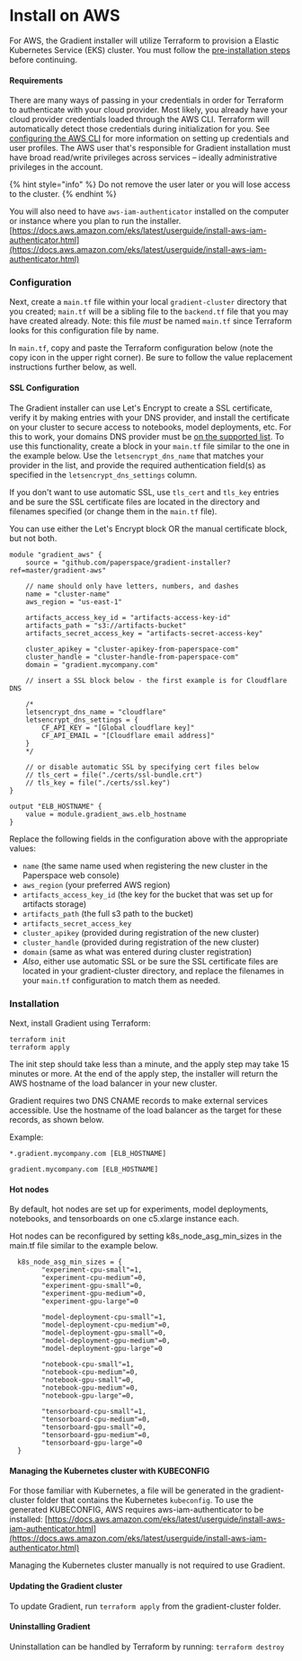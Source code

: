 # Install on AWS

For AWS, the Gradient installer will utilize Terraform to provision a Elastic Kubernetes Service \(EKS\) cluster. You must follow the [pre-installation steps](../pre-installation-steps.md) before continuing.

#### Requirements

There are many ways of passing in your credentials in order for Terraform to authenticate with your cloud provider. Most likely, you already have your cloud provider credentials loaded through the AWS CLI. Terraform will automatically detect those credentials during initialization for you. See [configuring the AWS CLI](https://docs.aws.amazon.com/cli/latest/userguide/cli-chap-configure.html) for more information on setting up credentials and user profiles. The AWS user that's responsible for Gradient installation must have broad read/write privileges across services – ideally administrative privileges in the account.

{% hint style="info" %}
Do not remove the user later or you will lose access to the cluster.
{% endhint %}

You will also need to have `aws-iam-authenticator` installed on the computer or instance where you plan to run the installer. [https://docs.aws.amazon.com/eks/latest/userguide/install-aws-iam-authenticator.html](https://docs.aws.amazon.com/eks/latest/userguide/install-aws-iam-authenticator.html)

### Configuration

Next, create a `main.tf` file within your local `gradient-cluster` directory that you created; `main.tf` will be a sibling file to the `backend.tf` file that you may have created already. Note: this file _must_ be named `main.tf` since Terraform looks for this configuration file by name.

In `main.tf`, copy and paste the Terraform configuration below \(note the copy icon in the upper right corner\). Be sure to follow the value replacement instructions further below, as well.

#### SSL Configuration

The Gradient installer can use Let's Encrypt to create a SSL certificate, verify it by making entries with your DNS provider, and install the certificate on your cluster to secure access to notebooks, model deployments, etc. For this to work, your domains DNS provider must be [on the supported list](../lets-encrypt-dns-providers.md). To use this functionality, create a block in your `main.tf` file similar to the one in the example below. Use the `letsencrypt_dns_name` that matches your provider in the list, and provide the required authentication field\(s\) as specified in the `letsencrypt_dns_settings` column.

If you don't want to use automatic SSL, use `tls_cert` and `tls_key` entries and be sure the SSL certificate files are located in the directory and filenames specified \(or change them in the `main.tf` file\).

You can use either the Let's Encrypt block OR the manual certificate block, but not both.

```text
module "gradient_aws" {
    source = "github.com/paperspace/gradient-installer?ref=master/gradient-aws"

    // name should only have letters, numbers, and dashes
    name = "cluster-name"
    aws_region = "us-east-1"

    artifacts_access_key_id = "artifacts-access-key-id"
    artifacts_path = "s3://artifacts-bucket"
    artifacts_secret_access_key = "artifacts-secret-access-key"
    
    cluster_apikey = "cluster-apikey-from-paperspace-com"
    cluster_handle = "cluster-handle-from-paperspace-com"
    domain = "gradient.mycompany.com"

    // insert a SSL block below - the first example is for Cloudflare DNS
    
    /*
    letsencrypt_dns_name = "cloudflare"
    letsencrypt_dns_settings = {
        CF_API_KEY = "[Global cloudflare key]"
        CF_API_EMAIL = "[Cloudflare email address]"
    }
    */

    // or disable automatic SSL by specifying cert files below
    // tls_cert = file("./certs/ssl-bundle.crt")
    // tls_key = file("./certs/ssl.key")
}

output "ELB_HOSTNAME" {
    value = module.gradient_aws.elb_hostname
}
```

Replace the following fields in the configuration above with the appropriate values:

* `name` \(the same name used when registering the new cluster in the Paperspace web console\)
* `aws_region` \(your preferred AWS region\)
* `artifacts_access_key_id` \(the key for the bucket that was set up for artifacts storage\)
* `artifacts_path` \(the full s3 path to the bucket\)
* `artifacts_secret_access_key`
* `cluster_apikey` \(provided during registration of the new cluster\)
* `cluster_handle` \(provided during registration of the new cluster\)
* `domain` \(same as what was entered during cluster registration\)
* _Also_, either use automatic SSL or be sure the SSL certificate files are located in your gradient-cluster directory, and replace the filenames in your `main.tf` configuration to match them as needed.

### Installation

Next, install Gradient using Terraform:

```text
terraform init
terraform apply
```

The init step should take less than a minute, and the apply step may take 15 minutes or more. At the end of the apply step, the installer will return the AWS hostname of the load balancer in your new cluster. 

Gradient requires two DNS CNAME records to make external services accessible. Use the hostname of the load balancer as the target for these records, as shown below.

Example:

`*.gradient.mycompany.com [ELB_HOSTNAME]`

`gradient.mycompany.com [ELB_HOSTNAME]`

#### Hot nodes

By default, hot nodes are set up for experiments, model deployments, notebooks, and tensorboards on one c5.xlarge instance each. 

Hot nodes can be reconfigured by setting k8s\_node\_asg\_min\_sizes in the main.tf file similar to the example below.

```text
  k8s_node_asg_min_sizes = {
        "experiment-cpu-small"=1,
        "experiment-cpu-medium"=0,
        "experiment-gpu-small"=0,
        "experiment-gpu-medium"=0,
        "experiment-gpu-large"=0

        "model-deployment-cpu-small"=1,
        "model-deployment-cpu-medium"=0,
        "model-deployment-gpu-small"=0,
        "model-deployment-gpu-medium"=0,
        "model-deployment-gpu-large"=0

        "notebook-cpu-small"=1,
        "notebook-cpu-medium"=0,
        "notebook-gpu-small"=0,
        "notebook-gpu-medium"=0,
        "notebook-gpu-large"=0,

        "tensorboard-cpu-small"=1,
        "tensorboard-cpu-medium"=0,
        "tensorboard-gpu-small"=0,
        "tensorboard-gpu-medium"=0,
        "tensorboard-gpu-large"=0
  }
```



#### Managing the Kubernetes cluster with KUBECONFIG

For those familiar with Kubernetes, a file will be generated in the gradient-cluster folder that contains the Kubernetes `kubeconfig`. To use the generated KUBECONFIG, AWS requires aws-iam-authenticator to be installed: [https://docs.aws.amazon.com/eks/latest/userguide/install-aws-iam-authenticator.html](https://docs.aws.amazon.com/eks/latest/userguide/install-aws-iam-authenticator.html)

Managing the Kubernetes cluster manually is not required to use Gradient.

#### Updating the Gradient cluster

To update Gradient, run `terraform apply` from the gradient-cluster folder.

#### Uninstalling Gradient

Uninstallation can be handled by Terraform by running: `terraform destroy`




